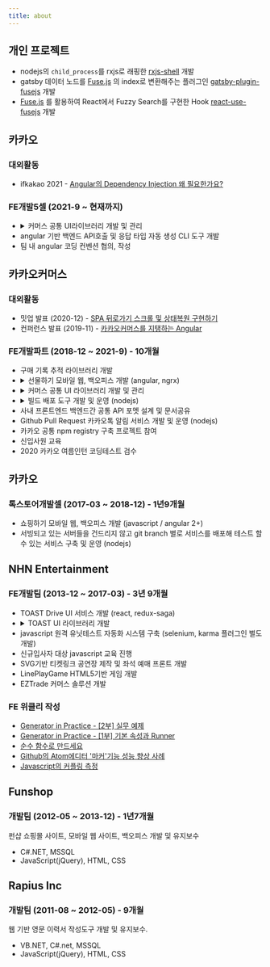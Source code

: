 ```yaml
---
title: about
---
```


<section>

## 개인 프로젝트

- nodejs의 `child_process`를 rxjs로 래핑한 [rxjs-shell](https://www.npmjs.com/package/rxjs-shell) 개발
- gatsby 데이터 노드를 [Fuse.js](https://fusejs.io/) 의 index로 변환해주는 플러그인 [gatsby-plugin-fusejs](https://www.npmjs.com/package/gatsby-plugin-fusejs) 개발
- [Fuse.js](https://fusejs.io/) 를 활용하여 React에서 Fuzzy Search를 구현한 Hook [react-use-fusejs](https://www.npmjs.com/package/react-use-fusejs) 개발

</section>

<section>

## 카카오

### 대외활동

- ifkakao 2021 - [Angular의 Dependency Injection 왜 필요한가요?](https://if.kakao.com/session/105)

### FE개발5셀 (2021-9 ~ 현재까지)

<ul>
  <li>
    <details>
      <summary>커머스 공통 UI라이브러리 개발 및 관리</summary>
      <ul>
        <li>공통모듈 빌드배포 nx 검토 및 도입</li>
      </ul>
    </details>
  </li>
  <li>angular 기반 백엔드 API호출 및 응답 타입 자동 생성 CLI 도구 개발</li>
  <li>팀 내 angular 코딩 컨벤션 협의, 작성</li>
</ul>
</section>

<section>

## 카카오커머스

### 대외활동

- 밋업 발표 (2020-12) - [SPA 뒤로가기 스크롤 및 상태복원 구현하기](https://tech.kakao.com/2020/12/23/frontend-growth-04/)
- 컨퍼런스 발표 (2019-11) - [카카오커머스를 지탱하는 Angular](https://tech.kakao.com/2019/11/27/kakao-commerce-frontend-angular/)

### FE개발파트 (2018-12 ~ 2021-9) - 10개월

<ul>
  <li>구매 기록 추적 라이브러리 개발</li>
  <li>
    <details>
      <summary>선물하기 모바일 웹, 백오피스 개발 (angular, ngrx)</summary>
      <ul><li>react -> angular 전환</li></ul>
    </details>
  </li>
  <li>
    <details>
      <summary>커머스 공통 UI 라이브러리 개발 및 관리</summary>
      <ul>
        <li>상품 등록 등의 입력 폼 공통 모듈</li>
        <li>ckeditor 래핑 공통 웹 에디터 모듈</li>
        <li>백오피스 공통 API 호환 파일 업로더, 캐이케이딩 드롭다운 등 공통 모듈</li>
        <li>선물하기, 쇼핑하기 등 카카오톡 웹뷰 공통 컨트롤 모듈</li>
        <li>모바일 웹 전용 공통 캐러셀 모듈</li>
      </ul>
    </details>
  </li>
  <li>
    <details>
      <summary>빌드 배포 도구 개발 및 운영 (nodejs)</summary>
      <ul>
        <li>배포, 롤백, 사내 인프라(cdn, matrix) 인터페이스 포함된 CLI개발 및 공유</li>
        <li>jenkins 이용 테스트, 빌드, 배포 자동화 시스템 구축</li>
      </ul>
    </details>
  </li>
  <li>사내 프론트엔드 백엔드간 공통 API 포멧 설계 및 문서공유</li>
  <li>Github Pull Request 카카오톡 알림 서비스 개발 및 운영 (nodejs)</li>
  <li>카카오 공통 npm registry 구축 프로젝트 참여</li>
  <li>신입사원 교육</li>
  <li>2020 카카오 여름인턴 코딩테스트 검수</li>
</ul>

</section>

<section>

## 카카오

### 톡스토어개발셀 (2017-03 ~ 2018-12) - 1년9개월

- 쇼핑하기 모바일 웹, 백오피스 개발 (javascript / angular 2+)
- 서빙되고 있는 서버들을 건드리지 않고 git branch 별로 서비스를 배포해 테스트 할 수 있는 서비스 구축 및 운영 (nodejs)
</section>

<section>

## NHN Entertainment

### FE개발팀 (2013-12 ~ 2017-03) - 3년 9개월

<ul>
  <li>TOAST Drive UI 서비스 개발 (react, redux-saga)</li>
  <li>
    <details>
      <summary>TOAST UI 라이브러리 개발</summary>
      <ul>
        <li>tui.calendar</li>
        <li>tui.color-picker</li>
        <li>tui.animation</li>
        <li>tui.code-snippet - 자주 쓰이는 공통 함수 모음</li>
        <li>tui.dom - DOM 처리 유틸리티 라이브러리</li>
        <li>tui.context-menu - 우클릭 메뉴 라이브러리</li>
        <li>tui.placeholder - input:text placeholder 에뮬레이션</li>
      </ul>
    </details>
  </li>
  <li>javascript 원격 유닛테스트 자동화 시스템 구축 (selenium, karma 플러그인 별도 개발)</li>
  <li>신규입사자 대상 javascript 교육 진행</li>
  <li>SVG기반 티켓링크 공연장 제작 및 좌석 예매 프론트 개발</li>
  <li>LinePlayGame HTML5기반 게임 개발</li>
  <li>EZTrade 커머스 솔루션 개발</li>
</ul>

### FE 위클리 작성

- [Generator in Practice - [2부] 실무 예제](https://ui.toast.com/weekly-pick/ko_20160805)
- [Generator in Practice - [1부] 기본 속성과 Runner](https://ui.toast.com/weekly-pick/ko_20160729)
- [순수 함수로 만드세요](https://ui.toast.com/weekly-pick/ko_20160613)
- [Github의 Atom에디터 '마커'기능 성능 향상 사례](https://ui.toast.com/weekly-pick/ko_20151214)
- [Javascript의 커플링 측정](https://ui.toast.com/weekly-pick/ko_20150522/)

</section>

<section>

## Funshop

### 개발팀 (2012-05 ~ 2013-12) - 1년7개월

펀샵 쇼핑몰 사이트, 모바일 웹 사이트, 백오피스 개발 및 유지보수

- C#.NET, MSSQL
- JavaScript(jQuery), HTML, CSS

</section>

<section>

## Rapius Inc

### 개발팀 (2011-08 ~ 2012-05) - 9개월

웹 기반 영문 이력서 작성도구 개발 및 유지보수.

- VB.NET, C#.net, MSSQL
- JavaScript(jQuery), HTML, CSS
</section>
